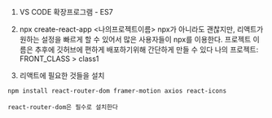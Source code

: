 1. VS CODE 확장프로그램  - ES7

2. npx create-react-app <나의프로젝트이름>
	npx가 아니라도 괜찮지만, 리액트가 원하는 설정을 빠르게 할 수 있어서 많은 사용자들이 npx를 이용한다.
	프로젝트 이름은 추후에 깃허브에 편하게 배포하기위해 간단하게 만들 수 있다
	나의 프로젝트: FRONT_CLASS > class1

3. 리액트에 필요한 것들을 설치
```bash
npm install react-router-dom framer-motion axios react-icons
```
	react-router-dom은 필수로 설치한다



